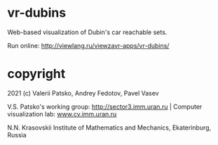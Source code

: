 # vr-dubins

Web-based visualization of Dubin's car reachable sets.

Run online: http://viewlang.ru/viewzavr-apps/vr-dubins/

# copyright

2021 (c) Valerii Patsko, Andrey Fedotov, Pavel Vasev

V.S. Patsko's working group: http://sector3.imm.uran.ru | Computer visualization lab: www.cv.imm.uran.ru

N.N. Krasovskii Institute of Mathematics and Mechanics, Ekaterinburg, Russia
